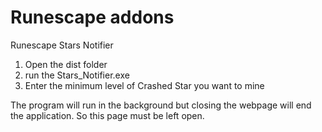 # Runescape addons
Runescape Stars Notifier

1. Open the dist folder
2. run the Stars_Notifier.exe
3. Enter the minimum level of Crashed Star you want to mine

The program will run in the background but closing the webpage will end the application.
So this page must be left open.
